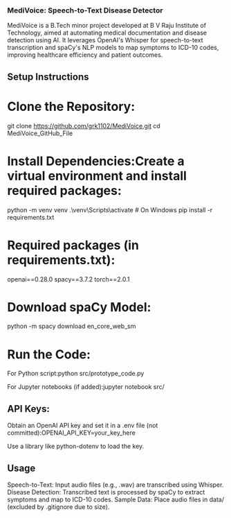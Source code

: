 ### MediVoice: Speech-to-Text Disease Detector
MediVoice is a B.Tech minor project developed at B V Raju Institute of Technology, aimed at automating medical documentation and disease detection using AI. It leverages OpenAI's Whisper for speech-to-text transcription and spaCy's NLP models to map symptoms to ICD-10 codes, improving healthcare efficiency and patient outcomes.

## Setup Instructions

# Clone the Repository:
git clone https://github.com/grk1102/MediVoice.git
cd MediVoice_GitHub_File


# Install Dependencies:Create a virtual environment and install required packages:
python -m venv venv
.\venv\Scripts\activate  # On Windows
pip install -r requirements.txt

# Required packages (in requirements.txt):
openai==0.28.0
spacy==3.7.2
torch==2.0.1


# Download spaCy Model:
python -m spacy download en_core_web_sm


# Run the Code:

For Python script:python src/prototype_code.py


For Jupyter notebooks (if added):jupyter notebook src/




## API Keys:

Obtain an OpenAI API key and set it in a .env file (not committed):OPENAI_API_KEY=your_key_here


Use a library like python-dotenv to load the key.



## Usage

Speech-to-Text: Input audio files (e.g., .wav) are transcribed using Whisper.
Disease Detection: Transcribed text is processed by spaCy to extract symptoms and map to ICD-10 codes.
Sample Data: Place audio files in data/ (excluded by .gitignore due to size).

